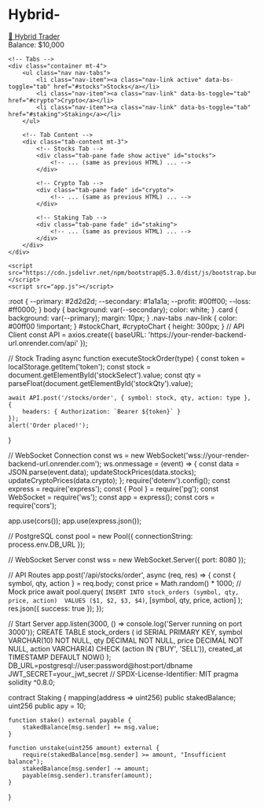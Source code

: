 # Hybrid-<!DOCTYPE html>
<html lang="en">
<head>
    <meta charset="UTF-8">
    <meta name="viewport" content="width=device-width, initial-scale=1.0">
    <title>Hybrid Trader</title>
    <link href="https://cdn.jsdelivr.net/npm/bootstrap@5.3.0/dist/css/bootstrap.min.css" rel="stylesheet">
    <link rel="stylesheet" href="style.css">
</head>
<body>
    <!-- Navbar -->
    <nav class="navbar navbar-dark bg-dark">
        <div class="container-fluid">
            <a class="navbar-brand" href="#">🚀 Hybrid Trader</a>
            <div class="d-flex">
                <span class="text-success me-3">Balance: $<span id="balance">10,000</span></span>
            </div>
        </div>
    </nav>

    <!-- Tabs -->
    <div class="container mt-4">
        <ul class="nav nav-tabs">
            <li class="nav-item"><a class="nav-link active" data-bs-toggle="tab" href="#stocks">Stocks</a></li>
            <li class="nav-item"><a class="nav-link" data-bs-toggle="tab" href="#crypto">Crypto</a></li>
            <li class="nav-item"><a class="nav-link" data-bs-toggle="tab" href="#staking">Staking</a></li>
        </ul>

        <!-- Tab Content -->
        <div class="tab-content mt-3">
            <!-- Stocks Tab -->
            <div class="tab-pane fade show active" id="stocks">
                <!-- ... (same as previous HTML) ... -->
            </div>

            <!-- Crypto Tab -->
            <div class="tab-pane fade" id="crypto">
                <!-- ... (same as previous HTML) ... -->
            </div>

            <!-- Staking Tab -->
            <div class="tab-pane fade" id="staking">
                <!-- ... (same as previous HTML) ... -->
            </div>
        </div>
    </div>

    <script src="https://cdn.jsdelivr.net/npm/bootstrap@5.3.0/dist/js/bootstrap.bundle.min.js"></script>
    <script src="app.js"></script>
</body>
</html>
:root {
    --primary: #2d2d2d;
    --secondary: #1a1a1a;
    --profit: #00ff00;
    --loss: #ff0000;
}
body { background: var(--secondary); color: white; }
.card { background: var(--primary); margin: 10px; }
.nav-tabs .nav-link { color: #00ff00 !important; }
#stockChart, #cryptoChart { height: 300px; }
// API Client
const API = axios.create({ baseURL: 'https://your-render-backend-url.onrender.com/api' });

// Stock Trading
async function executeStockOrder(type) {
    const token = localStorage.getItem('token');
    const stock = document.getElementById('stockSelect').value;
    const qty = parseFloat(document.getElementById('stockQty').value);
    
    await API.post('/stocks/order', { symbol: stock, qty, action: type }, {
        headers: { Authorization: `Bearer ${token}` }
    });
    alert('Order placed!');
}

// WebSocket Connection
const ws = new WebSocket('wss://your-render-backend-url.onrender.com');
ws.onmessage = (event) => {
    const data = JSON.parse(event.data);
    updateStockPrices(data.stocks);
    updateCryptoPrices(data.crypto);
};
require('dotenv').config();
const express = require('express');
const { Pool } = require('pg');
const WebSocket = require('ws');
const app = express();
const cors = require('cors');

app.use(cors());
app.use(express.json());

// PostgreSQL
const pool = new Pool({ connectionString: process.env.DB_URL });

// WebSocket Server
const wss = new WebSocket.Server({ port: 8080 });

// API Routes
app.post('/api/stocks/order', async (req, res) => {
    const { symbol, qty, action } = req.body;
    const price = Math.random() * 1000; // Mock price
    await pool.query(
        `INSERT INTO stock_orders (symbol, qty, price, action) 
         VALUES ($1, $2, $3, $4)`,
        [symbol, qty, price, action]
    );
    res.json({ success: true });
});

// Start Server
app.listen(3000, () => console.log('Server running on port 3000'));
CREATE TABLE stock_orders (
    id SERIAL PRIMARY KEY,
    symbol VARCHAR(10) NOT NULL,
    qty DECIMAL NOT NULL,
    price DECIMAL NOT NULL,
    action VARCHAR(4) CHECK (action IN ('BUY', 'SELL')),
    created_at TIMESTAMP DEFAULT NOW()
);
DB_URL=postgresql://user:password@host:port/dbname
JWT_SECRET=your_jwt_secret
// SPDX-License-Identifier: MIT
pragma solidity ^0.8.0;

contract Staking {
    mapping(address => uint256) public stakedBalance;
    uint256 public apy = 10;

    function stake() external payable {
        stakedBalance[msg.sender] += msg.value;
    }

    function unstake(uint256 amount) external {
        require(stakedBalance[msg.sender] >= amount, "Insufficient balance");
        stakedBalance[msg.sender] -= amount;
        payable(msg.sender).transfer(amount);
    }
}